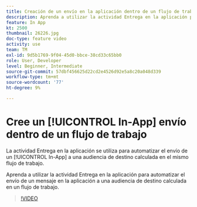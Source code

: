 ```yaml
---
title: Creación de un envío en la aplicación dentro de un flujo de trabajo
description: Aprenda a utilizar la actividad Entrega en la aplicación para automatizar el envío de un mensaje en la aplicación a una audiencia de destino calculada en un flujo de trabajo.
feature: In App
kt: 2500
thumbnail: 26226.jpg
doc-type: feature video
activity: use
team: TM
exl-id: 9d5b1769-9f04-45d0-bbce-38cd33c65bb0
role: User, Developer
level: Beginner, Intermediate
source-git-commit: 57dbf456625d22cd2e4526d92e5a8c20a048d339
workflow-type: tm+mt
source-wordcount: '77'
ht-degree: 9%

---
```


# Cree un [!UICONTROL In-App] envío dentro de un flujo de trabajo

La actividad Entrega en la aplicación se utiliza para automatizar el envío de un [!UICONTROL In-App] a una audiencia de destino calculada en el mismo flujo de trabajo.

Aprenda a utilizar la actividad Entrega en la aplicación para automatizar el envío de un mensaje en la aplicación a una audiencia de destino calculada en un flujo de trabajo.

>[!VIDEO](https://video.tv.adobe.com/v/26226?quality=12)

